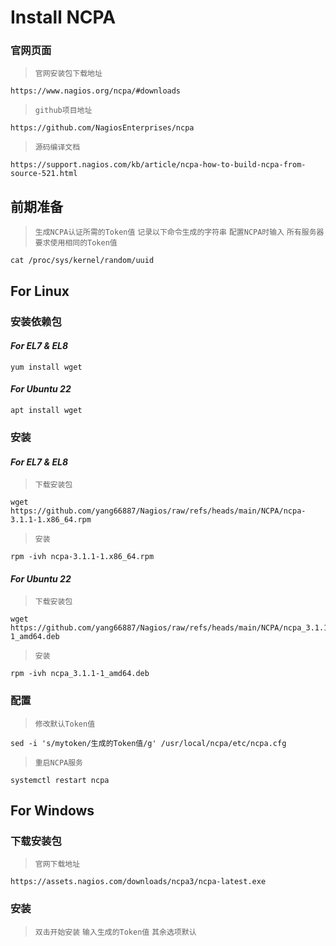 # Install NCPA

### 官网页面
>`官网安装包下载地址`
```shell
https://www.nagios.org/ncpa/#downloads
```
>`github项目地址`
```shell
https://github.com/NagiosEnterprises/ncpa
```
>`源码编译文档`
```shell
https://support.nagios.com/kb/article/ncpa-how-to-build-ncpa-from-source-521.html
```

## 前期准备
>`生成NCPA认证所需的Token值`
>`记录以下命令生成的字符串`
>`配置NCPA时输入`
>`所有服务器要求使用相同的Token值`
```shell
cat /proc/sys/kernel/random/uuid
```

## For Linux

### 安装依赖包
#### ***For EL7 & EL8***
```shell
yum install wget
```
#### ***For Ubuntu 22***
```shell
apt install wget
```

### 安装
#### ***For EL7 & EL8***
>`下载安装包`
```shell
wget https://github.com/yang66887/Nagios/raw/refs/heads/main/NCPA/ncpa-3.1.1-1.x86_64.rpm
```
>`安装`
```shell
rpm -ivh ncpa-3.1.1-1.x86_64.rpm
```
#### ***For Ubuntu 22***
>`下载安装包`
```shell
wget https://github.com/yang66887/Nagios/raw/refs/heads/main/NCPA/ncpa_3.1.1-1_amd64.deb
```
>`安装`
```shell
rpm -ivh ncpa_3.1.1-1_amd64.deb
```

### 配置
>`修改默认Token值`
```shell
sed -i 's/mytoken/生成的Token值/g' /usr/local/ncpa/etc/ncpa.cfg
```
>`重启NCPA服务`
```shell
systemctl restart ncpa
```

## For Windows

### 下载安装包
>`官网下载地址`
```shell
https://assets.nagios.com/downloads/ncpa3/ncpa-latest.exe
```

### 安装
>`双击开始安装`
>`输入生成的Token值`
>`其余选项默认`
